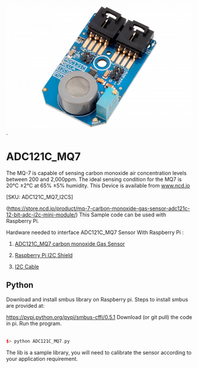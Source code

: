 
[![ADC121C_MQ7](ADC121C_I2CGAS_MQ7.png)](https://store.ncd.io/product/mq-7-carbon-monoxide-gas-sensor-adc121c-12-bit-adc-i2c-mini-module/).

# ADC121C_MQ7
The MQ-7 is capable of sensing carbon monoxide air concentration levels between 200 and 2,000ppm. The ideal sensing condition for the MQ7 is 20°C ±2°C at 65% ±5% humidity. 
This Device is available from www.ncd.io 

[SKU: ADC121C_MQ7_I2CS]

(https://store.ncd.io/product/mq-7-carbon-monoxide-gas-sensor-adc121c-12-bit-adc-i2c-mini-module/)
This Sample code can be used with Raspberry Pi.

Hardware needed to interface ADC121C_MQ7 Sensor With Raspberry Pi : 

1. <a href="https://store.ncd.io/product/mq-7-carbon-monoxide-gas-sensor-adc121c-12-bit-adc-i2c-mini-module/">ADC121C_MQ7 carbon monoxide Gas Sensor</a>

2. <a href="https://store.ncd.io/product/i2c-shield-for-raspberry-pi-3-pi2-with-outward-facing-i2c-port-terminates-over-hdmi-port/">Raspberry Pi I2C Shield</a>

3. <a href="https://store.ncd.io/product/i%C2%B2c-cable/">I2C Cable</a>

## Python

Download and install smbus library on Raspberry pi. Steps to install smbus are provided at:

https://pypi.python.org/pypi/smbus-cffi/0.5.1
Download (or git pull) the code in pi. Run the program.

```cpp

$> python ADC121C_MQ7.py

```

The lib is a sample library, you will need to calibrate the sensor according to your application requirement.

